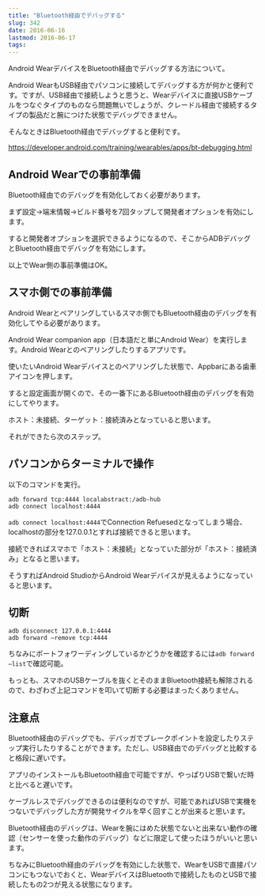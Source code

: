 ```yaml
---
title: "Bluetooth経由でデバッグする"
slug: 342
date: 2016-06-16
lastmod: 2016-06-17
tags: 
---
```


Android WearデバイスをBluetooth経由でデバッグする方法について。

Android WearもUSB経由でパソコンに接続してデバッグする方が何かと便利です。ですが、USB経由で接続しようと思うと、Wearデバイスに直接USBケーブルをつなぐタイプのものなら問題無いでしょうが、クレードル経由で接続するタイプの製品だと腕につけた状態でデバッグできません。

そんなときはBluetooth経由でデバッグすると便利です。

<a href="https://developer.android.com/training/wearables/apps/bt-debugging.html">https://developer.android.com/training/wearables/apps/bt-debugging.html</a>


## Android Wearでの事前準備


Bluetooth経由でのデバッグを有効化しておく必要があります。

まず設定→端末情報→ビルド番号を7回タップして開発者オプションを有効にします。

すると開発者オプションを選択できるようになるので、そこからADBデバッグとBluetooth経由でデバッグを有効にします。

以上でWear側の事前準備はOK。


## スマホ側での事前準備


Android Wearとペアリングしているスマホ側でもBluetooth経由のデバッグを有効化してやる必要があります。

Android Wear companion app（日本語だと単にAndroid Wear）を実行します。Android Wearとのペアリングしたりするアプリです。

使いたいAndroid Wearデバイスとのペアリングした状態で、Appbarにある歯車アイコンを押します。

すると設定画面が開くので、その一番下にあるBluetooth経由のデバッグを有効にしてやります。

ホスト：未接続、ターゲット：接続済みとなっていると思います。

それができたら次のステップ。


## パソコンからターミナルで操作


以下のコマンドを実行。


```
adb forward tcp:4444 localabstract:/adb-hub
adb connect localhost:4444
```

`adb connect localhost:4444`でConnection Refuesedとなってしまう場合、localhostの部分を127.0.0.1とすれば接続できると思います。

接続できればスマホで「ホスト：未接続」となっていた部分が「ホスト：接続済み」となると思います。

そうすればAndroid StudioからAndroid Wearデバイスが見えるようになっていると思います。


## 切断



```
adb disconnect 127.0.0.1:4444
adb forward —remove tcp:4444
```

ちなみにポートフォワーディングしているかどうかを確認するには`adb forward —list`で確認可能。

もっとも、スマホのUSBケーブルを抜くとそのままBluetooth接続も解除されるので、わざわざ上記コマンドを叩いて切断する必要はまったくありません。


## 注意点


Bluetooth経由のデバッグでも、デバッガでブレークポイントを設定したりステップ実行したりすることができます。ただし、USB経由でのデバッグと比較すると格段に遅いです。

アプリのインストールもBluetooth経由で可能ですが、やっぱりUSBで繋いだ時と比べると遅いです。

ケーブルレスでデバッグできるのは便利なのですが、可能であればUSBで実機をつないでデバッグした方が開発サイクルを早く回すことが出来ると思います。

Bluetooth経由のデバッグは、Wearを腕にはめた状態でないと出来ない動作の確認（センサーを使った動作のデバッグ）などに限定して使ったほうがいいと思います。

ちなみにBluetooth経由のデバッグを有効にした状態で、WearをUSBで直接パソコンにもつないでおくと、WearデバイスはBluetoothで接続したものとUSBで接続したもの2つが見える状態になります。


  